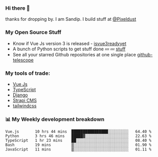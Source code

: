 ### Hi there 👋

thanks for dropping by.
I am Sandip. I build stuff at [@Pixeldust](github.com/pixeldust-in/)

###  **My Open Source Stuff**

 - Know if Vue Js version 3 is released -  [isvue3readyyet](https://github.com/sandiprb/isvue3readyyet)
 - A bunch of Python scripts to get stuff done 💤 💤 [stuff](https://github.com/sandiprb/stuff)
 - See all your starred Github repositories at one single place [github-telescope](https://github.com/sandiprb/github-telescope)



###  **My tools of trade:**
 - [Vue Js](https://github.com/vuejs/vue/)
 - [TypeScript](https://github.com/microsoft/TypeScript)
 - [Django](github.com/django/django)
 - [Strapi CMS](github.com/strapi/strapi)
 - [tailwindcss](https://github.com/tailwindlabs/tailwindcss)


###  📊 **My Weekly development breakdown**
<!--START_SECTION:waka-->
```text
Vue.js       10 hrs 44 mins  ████████████████░░░░░░░░░   64.40 % 
Python       3 hrs 46 mins   █████▓░░░░░░░░░░░░░░░░░░░   22.63 % 
TypeScript   1 hr 23 mins    ██░░░░░░░░░░░░░░░░░░░░░░░   08.40 % 
Bash         19 mins         ▒░░░░░░░░░░░░░░░░░░░░░░░░   01.90 % 
JavaScript   11 mins         ▒░░░░░░░░░░░░░░░░░░░░░░░░   01.11 % 
```
<!--END_SECTION:waka-->
